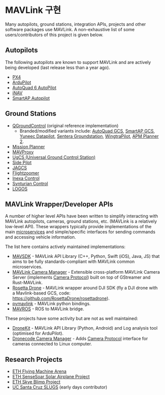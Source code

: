 # MAVLink 구현

Many autopilots, ground stations, integration APIs, projects and other software packages use MAVLink.
A non-exhaustive list of some users/contributors of this project is given below.

## Autopilots

The following autopilots are known to support MAVLink and are actively being developed (last release less than a year ago).

- [PX4](http://px4.io/)
- [ArduPilot](http://ardupilot.org/)
- [AutoQuad 6 AutoPilot](http://autoquad.org)
- [iNAV](https://github.com/iNavFlight/inav/wiki)
- [SmartAP Autopilot](http://www.sky-drones.com/)

## Ground Stations

- [QGroundControl](http://qgroundcontrol.com/) (original reference implementation)
  - Branded/modified variants include: [AutoQuad GCS](http://autoquad.org/software-downloads/?category=2), [SmartAP GCS](http://sky-drones.com/smartap-gcs), [Yuneec Datapilot](http://us.yuneec.com/comm-en-datapilot), [Sentera Groundstation](https://sentera.com/phx-drone/), [WingtraPilot](https://wingtra.com/software/), [APM Planner 2](http://ardupilot.org/planner2/index.html).
- [Mission Planner](http://ardupilot.org/planner/)
- [MAVProxy](http://ardupilot.github.io/MAVProxy/html/index.html)
- [UgCS (Universal Ground Control Station)](https://www.ugcs.com/)
- [Side Pilot](http://sidepilot.net/)
- [JAGCS](https://github.com/MishkaRogachev/JAGCS)
- [Flightzoomer](https://flightzoomer.com/)
- [Inexa Control](https://www.insitu.com/information-delivery/command-and-control/icomc2)
- [Synturian Control](https://www.textronsystems.com/what-we-do/unmanned-systems/synturian)
- [LOGOS](https://aerologos.by)

## MAVLink Wrapper/Developer APIs

A number of higher level APIs have been written to simplify interacting with MAVLink autopilots, cameras, ground stations, etc. (MAVLink is a relatively low-level API).
These wrappers typically provide implementations of the main [microservices](../services/index.md) and simple/specific interfaces for sending commands and accessing vehicle information.

The list here contains actively maintained implementations:

- [MAVSDK](https://mavsdk.mavlink.io/develop/en/) - MAVLink API Library (C++, Python, Swift (iOS), Java, JS) that aims to be fully standards-compliant with MAVLink common microservices.
- [MAVLink Camera Manager](https://github.com/mavlink/mavlink-camera-manager) - Extensible cross-platform MAVLink Camera Server (implements [Camera Protocol](../services/camera.md)) built on top of GStreamer and Rust-MAVLink.
- [Rosetta Drone](https://www.youtube.com/watch?v=rBqEQoVGuzQ) - MAVLink wrapper around DJI SDK (fly a DJI drone with a Mavlink-based GCS, code: https://github.com/RosettaDrone/rosettadrone).
- [pymavlink](https://github.com/ArduPilot/pymavlink) - MAVLink python bindings.
- [MAVROS](https://github.com/mavlink/mavros) - ROS to MAVLink bridge.

These projects have some activity but are not as well maintained:

- [DroneKit](http://dronekit.io/) - MAVLink API Library (Python, Android) and Log analysis tool (optimised for ArduPilot).
- [Dronecode Camera Manager](https://camera-manager.dronecode.org/en/) - Adds [Camera Protocol](../services/camera.md) interface for cameras connected to Linux computer.

## Research Projects

- [ETH Flying Machine Arena](http://www.idsc.ethz.ch/Research_DAndrea/FMA)
- [ETH SenseSoar Solar Airplane Project](http://www.sensesoar.ethz.ch/doku.php?id=project)
- [ETH Skye Blimp Project](http://www.projectskye.ch/)
- [UC Santa Cruz SLUGS](http://slugsuav.soe.ucsc.edu/index.html) (early days contributor)
